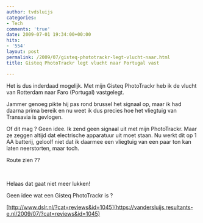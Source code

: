 ```yaml
---
author: tvdsluijs
categories:
- Tech
comments: 'true'
date: 2009-07-01 19:34:00+00:00
hits:
- '554'
layout: post
permalink: /2009/07/gisteq-phototrackr-legt-vlucht-naar.html
title: Gisteq PhotoTrackr legt vlucht naar Portugal vast

---
```

Het is dus inderdaad mogelijk. Met mijn Gisteq PhotoTrackr heb ik de vlucht van Rotterdam naar Faro (Portugal) vastgelegt.

Jammer genoeg pikte hij pas rond brussel het signaal op, maar ik had daarna prima bereik en nu weet ik dus precies hoe het vliegtuig van Transavia is gevlogen.<!--more-->


  
Of dit mag ? Geen idee. Ik zend geen signaal uit met mijn PhotoTrackr. Maar ze zeggen altijd dat electrische apparatuur uit moet staan. Nu werkt dit op 1 AA batterij, geloolf niet dat ik daarmee een vliegtuig van een paar ton kan laten neerstorten, maar toch.

Route zien ??

&nbsp;

Helaas dat gaat niet meer lukken!

Geen idee wat een Gisteq PhotoTrackr is ?

[http://www.dslr.nl/?cat=reviews&id=1045](https://vandersluijs.resultants-e.nl/2009/07/?cat=reviews&id=1045)
